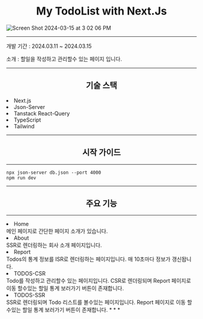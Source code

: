 # <div align="center"> My TodoList with Next.Js</div>
![Screen Shot 2024-03-15 at 3 02 06 PM](https://github.com/C1oudys/todolist-ts/assets/153264541/d5b47147-7020-4880-8aad-6d95a84136f9)
* * *  
개발 기간 : 2024.03.11 ~ 2024.03.15 

소개 : 할일을 작성하고 관리할수 있는 페이지 입니다.
* * *
## <div align="center">기술 스택</div>
<li>Next.js</li>
<li>Json-Server</li>
<li>Tanstack React-Query</li>
<li>TypeScript</li>
<li>Tailwind</li>

* * *
## <div align="center">시작 가이드</div>
* * *
```
npx json-server db.json --port 4000
npm run dev
```
* * *
## <div align="center">주요 기능</div>
* * *
<li>Home</li>
메인 페이지로 간단한 페이지 소개가 있습니다.
<br>
<li>About</li>  
SSR로 렌더링하는 회사 소개 페이지입니다.
<br>
<li>Report</li>  
Todos의 통계 정보를 ISR로 렌더링하는 페이지입니다.
매 10초마다 정보가 갱신돱니다.
<br>
<li>TODOS-CSR</li>  
Todo를 작성하고 관리할수 있는 페이지입니다.
CSR로 렌더링되며 Report 페이지로 이동 할수있는 할일 통계 보러가기 버튼이 존재합니다.
<br>
<li>TODOS-SSR</li> 
SSR로 렌더링되며 Todo 리스트를 볼수있는 페이지입니다.
Report 페이지로 이동 할수있는 할일 통계 보러가기 버튼이 존재합니다.
* * *  



